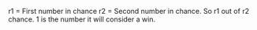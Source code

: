 r1 = First number in chance
r2 = Second number in chance.
So r1 out of r2 chance. 1 is the number it will consider a win.
